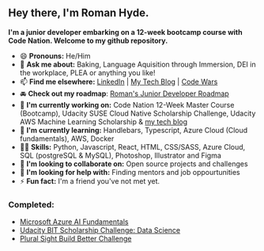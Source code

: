 ## Hey there, I'm Roman Hyde.
**I'm a junior developer embarking on a 12-week bootcamp course with Code Nation. Welcome to my github repository.**

- 😄 **Pronouns:** He/Him
- 💬 **Ask me about:** Baking, Language Aquisition through Immersion, DEI in the workplace, PLEA or anything you like!
- 📫 **Find me elsewhere:** [LinkedIn](https://www.linkedin.com/in/romanhyde/) | [My Tech Blog](https://dev.mrhyde.io/) | [Code Wars](https://www.codewars.com/users/MrHyde)
- 🚘 **Check out my roadmap**: [Roman's Junior Developer Roadmap](https://www.notion.so/3d56b2f1a0fb4acc8f1272426f6b53e5?v=2cea97675e1e4e319a5eec0bced3e293)
- 📝 **I'm currently working on:** Code Nation 12-Week Master Course (Bootcamp), Udacity SUSE Cloud Native Scholarship Challenge, Udacity AWS Machine Learning Scholarship & [my tech blog](https://dev.mrhyde.io/)
- 🌱 **I'm currently learning:**  Handlebars, Typescript, Azure Cloud (Cloud fundamentals), AWS, Docker
- 👨‍💻 **Skills:** Python, Javascript, React, HTML, CSS/SASS, Azure Cloud, SQL (postgreSQL & MySQL), Photoshop, Illustrator and Figma
- 👯 **I'm looking to collaborate on:** Open source projects and challenges
- 🤔 **I'm looking for help with:** Finding mentors and job oppourtunities
- ⚡ **Fun fact:** I'm a friend you've not met yet.

### Completed:

- [Microsoft Azure AI Fundamentals](https://www.linkedin.com/feed/update/urn:li:activity:6803047224050782208/)
- [Udacity BIT Scholarship Challenge: Data Science](https://www.linkedin.com/feed/update/urn:li:activity:6814622049626017792/)
- [Plural Sight Build Better Challenge](https://www.linkedin.com/feed/update/urn:li:activity:6813455287173828608/)
